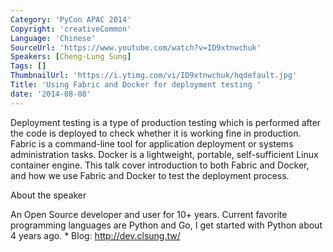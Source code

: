 ```yaml
---
Category: 'PyCon APAC 2014'
Copyright: 'creativeCommon'
Language: 'Chinese'
SourceUrl: 'https://www.youtube.com/watch?v=ID9xtnwchuk'
Speakers: [Cheng-Lung Sung]
Tags: []
ThumbnailUrl: 'https://i.ytimg.com/vi/ID9xtnwchuk/hqdefault.jpg'
Title: 'Using Fabric and Docker for deployment testing '
date: '2014-08-08'
---
```

Deployment testing is a type of production testing which is performed after the code is deployed to check whether it is working fine in production. Fabric is a command-line tool for application deployment or systems administration tasks. Docker is a lightweight, portable, self-sufficient Linux container engine. This talk cover introduction to both Fabric and Docker, and how we use Fabric and Docker to test the deployment process.


About the speaker

An Open Source developer and user for 10+ years. Current favorite programming languages are Python and Go, I get started with Python about 4 years ago. * Blog: <http://dev.clsung.tw/>
